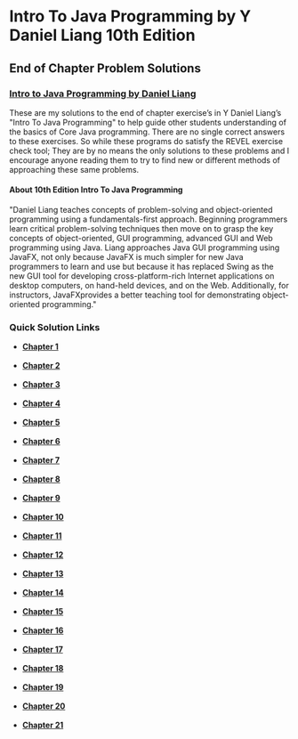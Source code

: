 # Intro To Java Programming by Y Daniel Liang 10th Edition 
## End of Chapter Problem Solutions 

### <a href="https://www.amazon.com/Intro-Java-Programming-Comprehensive-Version/dp/0133761312">Intro to Java Programming by Daniel Liang</a>

These are my solutions to the end of chapter exercise’s in
Y Daniel Liang’s "Intro To Java Programming" to 
help guide other students understanding of the basics of
Core Java programming. There are no single correct answers
to these exercises. So while these programs do satisfy the REVEL
exercise check tool; They are by no means the only solutions to these 
problems and I encourage anyone reading them to try to find new or different 
methods of approaching these same problems.

#### About 10th Edition Intro To Java Programming
"Daniel Liang teaches concepts of problem-solving and object-oriented programming using a fundamentals-first approach. Beginning programmers learn critical problem-solving techniques then move on to grasp the key concepts of object-oriented, GUI programming, advanced GUI and Web programming using Java. Liang approaches Java GUI programming using JavaFX, not only because JavaFX is much simpler for new Java programmers to learn and use but because it has replaced Swing as the new GUI tool for developing cross-platform-rich Internet applications on desktop computers, on hand-held devices, and on the Web. Additionally, for instructors, JavaFXprovides a better teaching tool for demonstrating object-oriented programming."

### Quick Solution Links
<ul>
		<li><a href="https://github.com/HarryDulaney/java-programming-daniel-liang-10th/tree/master/src/ch_01"><strong>Chapter 1</strong></a></li><br>
		<li><a href="https://github.com/HarryDulaney/java-programming-daniel-liang-10th/tree/master/src/ch_02"><strong>Chapter 2</strong></a></li><br>
		<li><a href="https://github.com/HarryDulaney/java-programming-daniel-liang-10th/tree/master/src/ch_03"><strong>Chapter 3</strong></a></li><br>
		<li><a href="https://github.com/HarryDulaney/java-programming-daniel-liang-10th/tree/master/src/ch_04"><strong>Chapter 4</strong></a></li><br>
		<li><a href="https://github.com/HarryDulaney/java-programming-daniel-liang-10th/tree/master/src/ch_05"><strong>Chapter 5</strong></a></li><br>
		<li><a href="https://github.com/HarryDulaney/java-programming-daniel-liang-10th/tree/master/src/ch_06"><strong>Chapter 6</strong></a></li><br>
		<li><a href="https://github.com/HarryDulaney/java-programming-daniel-liang-10th/tree/master/src/ch_07"><strong>Chapter 7</strong></a></li><br>
		<li><a href="https://github.com/HarryDulaney/java-programming-daniel-liang-10th/tree/master/src/ch_08"><strong>Chapter 8</strong></a></li><br>
		<li><a href="https://github.com/HarryDulaney/java-programming-daniel-liang-10th/tree/master/src/ch_09"><strong>Chapter 9</strong></a></li><br>
		<li><a href="https://github.com/HarryDulaney/java-programming-daniel-liang-10th/tree/master/src/ch_10"><strong>Chapter 10</strong></a></li><br>
		<li><a href="https://github.com/HarryDulaney/java-programming-daniel-liang-10th/tree/master/src/ch_11"><strong>Chapter 11</strong></a></li><br>
		<li><a href="https://github.com/HarryDulaney/java-programming-daniel-liang-10th/tree/master/src/ch_12"><strong>Chapter 12</strong></a></li><br>
		<li><a href="https://github.com/HarryDulaney/java-programming-daniel-liang-10th/tree/master/src/ch_13"><strong>Chapter 13</strong></a></li><br>
		<li><a href="https://github.com/HarryDulaney/java-programming-daniel-liang-10th/tree/master/src/ch_14"><strong>Chapter 14</strong></a></li><br>
		<li><a href="https://github.com/HarryDulaney/java-programming-daniel-liang-10th/tree/master/src/ch_15"><strong>Chapter 15</strong></a></li><br>
		<li><a href="https://github.com/HarryDulaney/java-programming-daniel-liang-10th/tree/master/src/ch_16"><strong>Chapter 16</strong></a></li><br>
		<li><a href="https://github.com/HarryDulaney/java-programming-daniel-liang-10th/tree/master/src/ch_17"><strong>Chapter 17</strong></a></li><br>
		<li><a href="https://github.com/HarryDulaney/java-programming-daniel-liang-10th/tree/master/src/ch_18"><strong>Chapter 18</strong></a></li><br>
		<li><a href="https://github.com/HarryDulaney/java-programming-daniel-liang-10th/tree/master/src/ch_19"><strong>Chapter 19</strong></a></li><br>
		<li><a href="https://github.com/HarryDulaney/java-programming-daniel-liang-10th/tree/master/src/ch_20"><strong>Chapter 20</strong></a></li><br>
		<li><a href="https://github.com/HarryDulaney/java-programming-daniel-liang-10th/tree/master/src/ch_21"><strong>Chapter 21</strong></a></li><br>
</ul>
